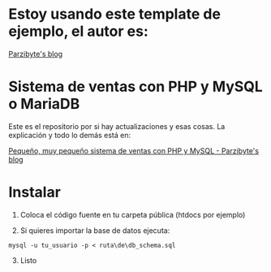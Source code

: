 
# Estoy usando este template de ejemplo, el autor es: 
[Parzibyte's blog](https://parzibyte.me/blog/2018/03/13/pequeno-sistema-ventas-php/)

# Sistema de ventas con PHP y MySQL o MariaDB

Este es el repositorio por si hay actualizaciones y esas cosas. La explicación y todo lo demás está en:

[Pequeño, muy pequeño sistema de ventas con PHP y MySQL - Parzibyte's blog](https://parzibyte.me/blog/2018/03/13/pequeno-sistema-ventas-php/)

  

# Instalar

  

1. Coloca el código fuente en tu carpeta pública (htdocs por ejemplo)

  

2. Si quieres importar la base de datos ejecuta:

`mysql -u tu_usuario -p < ruta\de\db_schema.sql`

  

3. Listo
